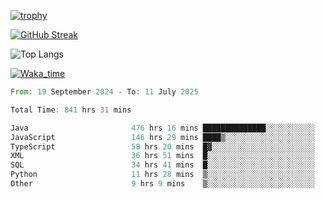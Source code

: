 <!--
**ren-joey/ren-joey** is a ✨ _special_ ✨ repository because its `README.md` (this file) appears on your GitHub profile.

Here are some ideas to get you started:

- 🔭 I’m currently working on ...
- 🌱 I’m currently learning ...
- 👯 I’m looking to collaborate on ...
- 🤔 I’m looking for help with ...
- 💬 Ask me about ...
- 📫 How to reach me: ...
- 😄 Pronouns: ...
- ⚡ Fun fact: ...
-->

[![trophy](https://github-profile-trophy.vercel.app/?username=ren-joey&theme=darkhub&column=5)](https://github.com/ren-joey)

[![GitHub Streak](https://streak-stats.demolab.com/?user=ren-joey&theme=dark)](https://github.com/ren-joey)

![Top Langs](https://github-readme-stats.vercel.app/api/top-langs?username=ren-joey&show_icons=true&layout=compact&locale=en&hide=html,CSS,scss,Pug,Twig&theme=dark)

[![Waka_time](https://github-readme-stats.vercel.app/api/wakatime?username=joeyren&theme=dark)](https://github.com/ren-joey)

<!--START_SECTION:waka-->

```rust
From: 19 September 2024 - To: 11 July 2025

Total Time: 841 hrs 31 mins

Java                       476 hrs 16 mins ██████████████░░░░░░░░░░░   55.99 %
JavaScript                 146 hrs 29 mins ████▒░░░░░░░░░░░░░░░░░░░░   17.22 %
TypeScript                 58 hrs 20 mins  █▓░░░░░░░░░░░░░░░░░░░░░░░   06.86 %
XML                        36 hrs 51 mins  █░░░░░░░░░░░░░░░░░░░░░░░░   04.33 %
SQL                        34 hrs 41 mins  █░░░░░░░░░░░░░░░░░░░░░░░░   04.08 %
Python                     11 hrs 28 mins  ▒░░░░░░░░░░░░░░░░░░░░░░░░   01.35 %
Other                      9 hrs 9 mins    ▒░░░░░░░░░░░░░░░░░░░░░░░░   01.08 %
```

<!--END_SECTION:waka-->
